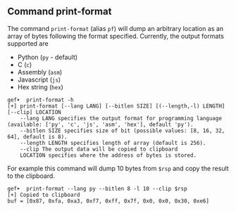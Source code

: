 ## Command print-format ##

The command `print-format` (alias `pf`) will dump an arbitrary location as an array of bytes following the format specified. Currently, the output formats supported are

 - Python (`py` - default)
 - C (`c`)
 - Assembly (`asm`)
 - Javascript (`js`)
 - Hex string (`hex`)


```
gef➤  print-format -h
[+] print-format [--lang LANG] [--bitlen SIZE] [(--length,-l) LENGTH] [--clip] LOCATION
    --lang LANG specifies the output format for programming language (available: ['py', 'c', 'js', 'asm', 'hex'], default 'py').
    --bitlen SIZE specifies size of bit (possible values: [8, 16, 32, 64], default is 8).
    --length LENGTH specifies length of array (default is 256).
    --clip The output data will be copied to clipboard
    LOCATION specifies where the address of bytes is stored.
```

For example this command will dump 10 bytes from `$rsp` and copy the result to the clipboard.

```
gef➤  print-format --lang py --bitlen 8 -l 10 --clip $rsp
[+] Copied to clipboard
buf = [0x87, 0xfa, 0xa3, 0xf7, 0xff, 0x7f, 0x0, 0x0, 0x30, 0xe6]
```
